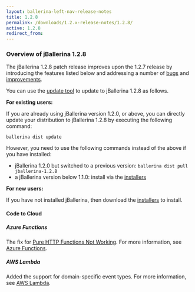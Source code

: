 ```yaml
---
layout: ballerina-left-nav-release-notes
title: 1.2.8
permalink: /downloads/1.2.x-release-notes/1.2.8/
active: 1.2.8
redirect_from: 
---
```


### Overview of jBallerina 1.2.8

The jBallerina 1.2.8 patch release improves upon the 1.2.7 release by introducing the features listed below and addressing a number of [bugs](https://github.com/ballerina-platform/ballerina-lang/issues?q=is%3Aissue+milestone%3A%22Ballerina+1.2.8%22+label%3AType%2FBug+is%3Aclosed) and [improvements](https://github.com/ballerina-platform/ballerina-lang/issues?q=is%3Aissue+milestone%3A%22Ballerina+1.2.8%22+is%3Aclosed+label%3AType%2FImprovement).

You can use the [update tool](/learn/bal-command/update-tool/) to update to jBallerina 1.2.8 as follows.

**For existing users:**

If you are already using jBallerina version 1.2.0, or above, you can directly update your distribution to jBallerina 1.2.8 by executing the following command:

```
ballerina dist update
```

However, you need to use the following commands instead of the above if you have installed:

- jBallerina 1.2.0 but switched to a previous version: `ballerina dist pull jballerina-1.2.8`
- a jBallerina version below 1.1.0: install via the [installers](/downloads/)

**For new users:**

If you have not installed jBallerina, then download the [installers](/downloads/) to install.

#### Code to Cloud

##### Azure Functions

The fix for [Pure HTTP Functions Not Working](https://github.com/ballerina-platform/module-ballerinax-azure.functions/issues/33). For more information, see [Azure Functions](/learn/run-in-the-cloud/function-as-a-service/azure-functions/).

##### AWS Lambda

Added the support for domain-specific event types. For more information, see [AWS Lambda](/learn/run-in-the-cloud/function-as-a-service/aws-lambda/).